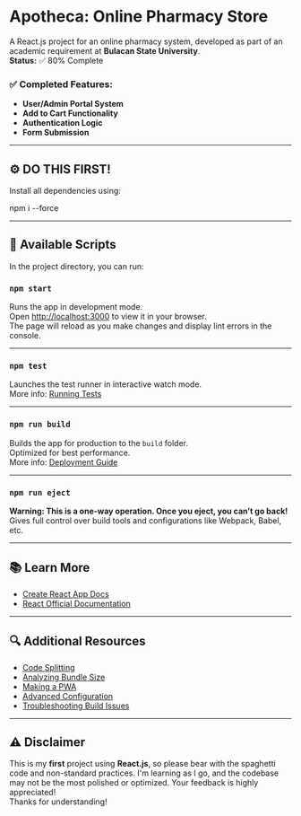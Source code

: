 # Apotheca: Online Pharmacy Store

A React.js project for an online pharmacy system, developed as part of an academic requirement at **Bulacan State University**.  
**Status:** ✅ 80% Complete

### ✅ Completed Features:
- **User/Admin Portal System**  
- **Add to Cart Functionality**  
- **Authentication Logic**  
- **Form Submission**

---

## ⚙️ DO THIS FIRST!

Install all dependencies using:

npm i --force

---

## 📜 Available Scripts

In the project directory, you can run:

### `npm start`

Runs the app in development mode.  
Open [http://localhost:3000](http://localhost:3000) to view it in your browser.  
The page will reload as you make changes and display lint errors in the console.

---

### `npm test`

Launches the test runner in interactive watch mode.  
More info: [Running Tests](https://facebook.github.io/create-react-app/docs/running-tests)

---

### `npm run build`

Builds the app for production to the `build` folder.  
Optimized for best performance.  
More info: [Deployment Guide](https://facebook.github.io/create-react-app/docs/deployment)

---

### `npm run eject`

**Warning: This is a one-way operation. Once you eject, you can’t go back!**  
Gives full control over build tools and configurations like Webpack, Babel, etc.

---

## 📚 Learn More

- [Create React App Docs](https://facebook.github.io/create-react-app/docs/getting-started)  
- [React Official Documentation](https://reactjs.org/)

---

## 🔍 Additional Resources

- [Code Splitting](https://facebook.github.io/create-react-app/docs/code-splitting)  
- [Analyzing Bundle Size](https://facebook.github.io/create-react-app/docs/analyzing-the-bundle-size)  
- [Making a PWA](https://facebook.github.io/create-react-app/docs/making-a-progressive-web-app)  
- [Advanced Configuration](https://facebook.github.io/create-react-app/docs/advanced-configuration)  
- [Troubleshooting Build Issues](https://facebook.github.io/create-react-app/docs/troubleshooting#npm-run-build-fails-to-minify)

---

## ⚠️ Disclaimer

This is my **first** project using **React.js**, so please bear with the spaghetti code and non-standard practices. I'm learning as I go, and the codebase may not be the most polished or optimized. Your feedback is highly appreciated!  
Thanks for understanding!
